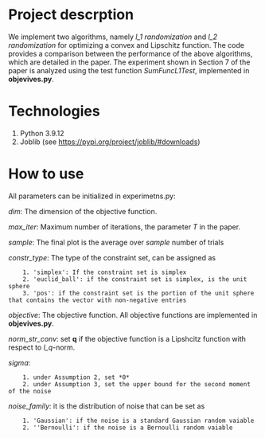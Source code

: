 # Project descrption

We implement two algorithms, namely *l_1 randomization* and *l_2 randomization* for optimizing a convex and Lipschitz function. The code provides a comparison between the performance of the above algorithms, which are detailed in the paper. The experiment shown in Section 7 of the paper is analyzed using the test function *SumFuncL1Test*, implemented in **objevives.py**.

# Technologies

1. Python 3.9.12
2. Joblib (see https://pypi.org/project/joblib/#downloads)

# How to use

All parameters can be initialized in experimetns.py:

*dim*: The dimension of the objective function.

*max_iter*: Maximum number of iterations, the parameter *T* in the paper.

*sample*: The final plot is the average over *sample* number of trials

*constr_type*: The type of the constraint set, can be assigned as

        1. 'simplex': If the constraint set is simplex 
        2. 'euclid_ball': if the constraint set is simplex, is the unit sphere 
        3. 'pos': if the constraint set is the portion of the unit sphere that contains the vector with non-negative entries

 *objective*: The objective function. All objective functions are implemented in **objevives.py**.
 
 *norm_str_conv*: set **q** if the objective function is a Lipshcitz function with respect to *l_q*-norm.
 
 *sigma*:
 
        1. under Assumption 2, set *0*
        2. under Assumption 3, set the upper bound for the second moment of the noise 
        
*noise_family*: it is the distribution of noise that can be set as

        1. 'Gaussian': if the noise is a standard Gaussian random vaiable
        2. ''Bernoulli': if the noise is a Bernoulli random vaiable

